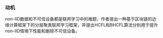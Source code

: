 ### 动机
non-IID数据和不可信设备都是联邦学习中的难题，作者提出一种基于区块链的边缘计算框架下的分层聚类联邦学习框架，并提出HCFL和BHCFL算法分别用于提升non-IID情境下性能和删除不可信设备。